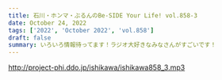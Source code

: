 ```yaml
---
title: 石川・ホンマ・ぶるんのBe-SIDE Your Life! vol.858-3
date: October 24, 2022
tags: ['2022', 'October 2022', 'vol.858']
draft: false
summary: いろいろ情報待ってます！ラジオ大好きなみなさんがすごいです！
---
```


http://project-phi.ddo.jp/ishikawa/ishikawa858_3.mp3